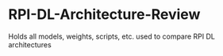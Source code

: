 # RPI-DL-Architecture-Review

Holds all models, weights, scripts, etc. used to compare RPI DL architectures
